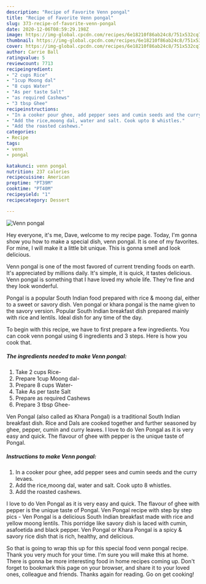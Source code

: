 ```yaml
---
description: "Recipe of Favorite Venn pongal"
title: "Recipe of Favorite Venn pongal"
slug: 373-recipe-of-favorite-venn-pongal
date: 2020-12-06T08:59:29.198Z
image: https://img-global.cpcdn.com/recipes/6e18210f86ab24c8/751x532cq70/venn-pongal-recipe-main-photo.jpg
thumbnail: https://img-global.cpcdn.com/recipes/6e18210f86ab24c8/751x532cq70/venn-pongal-recipe-main-photo.jpg
cover: https://img-global.cpcdn.com/recipes/6e18210f86ab24c8/751x532cq70/venn-pongal-recipe-main-photo.jpg
author: Carrie Ball
ratingvalue: 5
reviewcount: 7713
recipeingredient:
- "2 cups Rice"
- "1cup Moong dal"
- "8 cups Water"
- "As per taste Salt"
- "as required Cashews"
- "3 tbsp Ghee"
recipeinstructions:
- "In a cooker pour ghee, add pepper sees and cumin seeds and the curry levaes."
- "Add the rice,moong dal, water and salt. Cook upto 8 whistles."
- "Add the roasted cashews."
categories:
- Recipe
tags:
- venn
- pongal

katakunci: venn pongal 
nutrition: 237 calories
recipecuisine: American
preptime: "PT39M"
cooktime: "PT40M"
recipeyield: "1"
recipecategory: Dessert

---
```



![Venn pongal](https://img-global.cpcdn.com/recipes/6e18210f86ab24c8/751x532cq70/venn-pongal-recipe-main-photo.jpg)

Hey everyone, it's me, Dave, welcome to my recipe page. Today, I'm gonna show you how to make a special dish, venn pongal. It is one of my favorites. For mine, I will make it a little bit unique. This is gonna smell and look delicious.

Venn pongal is one of the most favored of current trending foods on earth. It's appreciated by millions daily. It's simple, it is quick, it tastes delicious. Venn pongal is something that I have loved my whole life. They're fine and they look wonderful.

Pongal is a popular South Indian food prepared with rice &amp; moong dal, either to a sweet or savory dish. Ven pongal or khara pongal is the name given to the savory version. Popular South Indian breakfast dish prepared mainly with rice and lentils. Ideal dish for any time of the day.


To begin with this recipe, we have to first prepare a few ingredients. You can cook venn pongal using 6 ingredients and 3 steps. Here is how you cook that.

<!--inarticleads1-->

##### The ingredients needed to make Venn pongal:

1. Take 2 cups Rice-
1. Prepare 1cup Moong dal-
1. Prepare 8 cups Water-
1. Take As per taste Salt
1. Prepare as required Cashews
1. Prepare 3 tbsp Ghee-


Ven Pongal (also called as Khara Pongal) is a traditional South Indian breakfast dish. Rice and Dals are cooked together and further seasoned by ghee, pepper, cumin and curry leaves. I love to do Ven Pongal as it is very easy and quick. The flavour of ghee with pepper is the unique taste of Pongal. 

<!--inarticleads2-->

##### Instructions to make Venn pongal:

1. In a cooker pour ghee, add pepper sees and cumin seeds and the curry levaes.
1. Add the rice,moong dal, water and salt. Cook upto 8 whistles.
1. Add the roasted cashews.


I love to do Ven Pongal as it is very easy and quick. The flavour of ghee with pepper is the unique taste of Pongal. Ven Pongal recipe with step by step pics - Ven Pongal is a delicious South Indian breakfast made with rice and yellow moong lentils. This porridge like savory dish is laced with cumin, asafoetida and black pepper. Ven Pongal or Khara Pongal is a spicy &amp; savory rice dish that is rich, healthy, and delicious. 

So that is going to wrap this up for this special food venn pongal recipe. Thank you very much for your time. I'm sure you will make this at home. There is gonna be more interesting food in home recipes coming up. Don't forget to bookmark this page on your browser, and share it to your loved ones, colleague and friends. Thanks again for reading. Go on get cooking!
